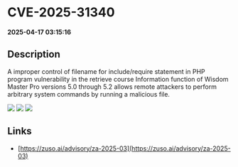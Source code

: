 # CVE-2025-31340

**2025-04-17 03:15:16**

## Description
A improper control of filename for include/require statement in PHP program vulnerability in the retrieve course Information function of Wisdom Master Pro versions 5.0 through 5.2 allows remote attackers to perform arbitrary system commands by running a malicious file.

![](https://img.shields.io/static/v1?label=Score&message=9.9&color=red)
![](https://img.shields.io/static/v1?label=Severity&message=CRITICAL&color=red)
![](https://img.shields.io/static/v1?label=CWE&message=RFI&color=green)

## Links
- [https://zuso.ai/advisory/za-2025-03](https://zuso.ai/advisory/za-2025-03)
